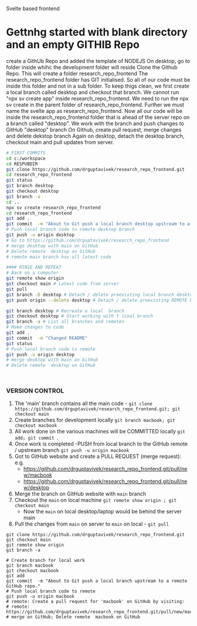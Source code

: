 Svelte based frontend

# Gettnhg started with blank directory and an empty GITHIB Repo

create a GithUb Repo and added the template of NODEJS
On desktop, go to folder inside whihc the development folder will reside
Clone the Github Repo. This will create a folder research_repo_frontend
The research_repo_frontend folder has GIT initialised. So all of our code must be inside this folder and not in a sub folder. To keep thigs clean, we first create a local branch called desktop and  checkout that branch. 
We cannot run "npx sv create app" inside research_repo_frontend. We need to run the npx sv create in the parent folder of research_repo_frontend. Further we must name the svelte app as research_repo_frontend. Now all our code will be inside the research_repo_frontend folder that is ahead of the server repo on  a branch called "desktop". 
We work with the branch and push changes to GitHub "desktop" branch
On Github, create pull request, merge changes and delete dekstop branch
Again on desktop, detach the desktop branch, checkout main and pull updates from server.

```bash
# FIRST COMMITS
cd c:/workspace
cd RESPUBDIR
git clone https://github.com/drguptavivek/research_repo_frontend.git
cd research_repo_frontend
git status
git branch desktop
git checkout desktop
git branch -a
cd ..
npx sv create research_repo_frontend
cd research_repo_frontend
git add .
git commit  -m "About to Git push a local branch desktop upstream to a remote GitHub repo at desktop."
# Push local branch code to remote desktop branch
git push -u origin desktop 
# Go to https://github.com/drguptavivek/research_repo_frontend
# merge desktop with main on GitHub
# Delete remote  desktop on GitHub
# remote main branch has all latest code

#### RINSE AND REPEAT
# Back on a computer
git remote show origin
git checkout main # Latest code from server
git pull
git branch -D desktop # Detach / delete preexisting local branch desktop
git push origin --delete desktop # Detach / delete preexisting REMOTE branch desktop

git branch desktop # Recreate a local  branch
git checkout desktop # Start working with t lcoal branch
git branch -a # List all branches and remotes
# Make changes to code
git add .
git commit  -m "Changed README"
git status
# Push local branch code to remote
git push -u origin desktop 
# merge desktop with main on GitHub
# Delete remote  desktop on GitHub




```



### VERSION CONTROL
1. The 'main' branch contains all the main code - `git clone https://github.com/drguptavivek/research_repo_frontend.git; git checkout main`
2. Create branches for development locally  `git branch macbook; git checkout macbook`
3. All work done on the various machines will be COMMITTED locally `git add; git commit `.  
4. Once work is completed -PUSH from local branch to the GitHub remote / upstream  branch `git push -u origin macbook` 
5. Got to GitHub website and create a  PULL REQUEST (merge request): e.g. 
   - https://github.com/drguptavivek/research_repo_frontend.git/pull/new/macbook
   - https://github.com/drguptavivek/research_repo_frontend.git/pull/new/desktop
6. Merge the branch on GitHub website with `main` branch
7. Checkout the `main` on local machine ``git remote show origin ; git checkout main ``
   - Now the `main` on local desktop/laptop would be behind the server main
8. Pull the changes from `main` on server to `main` on local - `git pull `


```shell
git clone https://github.com/drguptavivek/research_repo_frontend.git
git checkout main
git remote show origin 
git branch -a

# Create branch for local work
git branch macbook
git checkout macbook
git add 
git commit  -m "About to Git push a local branch upstream to a remote GitHub repo."
# Push local branch code to remote
git push -u origin macbook
# remote: Create a pull request for 'macbook' on GitHub by visiting:
# remote:      https://github.com/drguptavivek/research_repo_frontend.git/pull/new/macbook
# merge on GitHub; Delete remote  macbook on GitHub


```